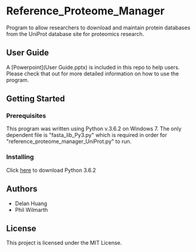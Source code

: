 # Reference_Proteome_Manager
Program to allow researchers to download and maintain protein databases from the UniProt database site for proteomics research.

## User Guide
A [Powerpoint](User Guide.pptx) is included in this repo to help users. Please check that out for more detailed information on how to use the program.

## Getting Started
### Prerequisites
This program was written using Python v.3.6.2 on Windows 7.
The only dependent file is "fasta_lib_Py3.py" which is required in order for "reference_proteome_manager_UniProt.py" to run.
### Installing
Click [here](https://www.python.org/downloads/release/python-362/) to download Python 3.6.2

## Authors
- Delan Huang
- Phil Wilmarth

## License
This project is licensed under the MIT License.
